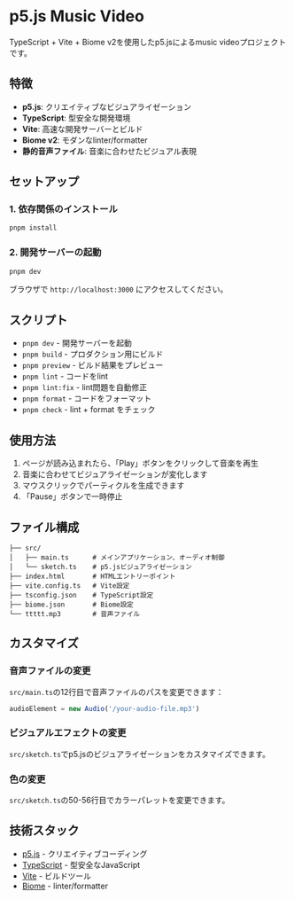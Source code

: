 # p5.js Music Video

TypeScript + Vite + Biome v2を使用したp5.jsによるmusic videoプロジェクトです。

## 特徴

- **p5.js**: クリエイティブなビジュアライゼーション
- **TypeScript**: 型安全な開発環境
- **Vite**: 高速な開発サーバーとビルド
- **Biome v2**: モダンなlinter/formatter
- **静的音声ファイル**: 音楽に合わせたビジュアル表現

## セットアップ

### 1. 依存関係のインストール

```bash
pnpm install
```

### 2. 開発サーバーの起動

```bash
pnpm dev
```

ブラウザで `http://localhost:3000` にアクセスしてください。

## スクリプト

- `pnpm dev` - 開発サーバーを起動
- `pnpm build` - プロダクション用にビルド
- `pnpm preview` - ビルド結果をプレビュー
- `pnpm lint` - コードをlint
- `pnpm lint:fix` - lint問題を自動修正
- `pnpm format` - コードをフォーマット
- `pnpm check` - lint + format をチェック

## 使用方法

1. ページが読み込まれたら、「Play」ボタンをクリックして音楽を再生
2. 音楽に合わせてビジュアライゼーションが変化します
3. マウスクリックでパーティクルを生成できます
4. 「Pause」ボタンで一時停止

## ファイル構成

```
├── src/
│   ├── main.ts      # メインアプリケーション、オーディオ制御
│   └── sketch.ts    # p5.jsビジュアライゼーション
├── index.html       # HTMLエントリーポイント
├── vite.config.ts   # Vite設定
├── tsconfig.json    # TypeScript設定
├── biome.json       # Biome設定
└── ttttt.mp3        # 音声ファイル
```

## カスタマイズ

### 音声ファイルの変更

`src/main.ts`の12行目で音声ファイルのパスを変更できます：

```typescript
audioElement = new Audio('/your-audio-file.mp3')
```

### ビジュアルエフェクトの変更

`src/sketch.ts`でp5.jsのビジュアライゼーションをカスタマイズできます。

### 色の変更

`src/sketch.ts`の50-56行目でカラーパレットを変更できます。

## 技術スタック

- [p5.js](https://p5js.org/) - クリエイティブコーディング
- [TypeScript](https://www.typescriptlang.org/) - 型安全なJavaScript
- [Vite](https://vitejs.dev/) - ビルドツール
- [Biome](https://biomejs.dev/) - linter/formatter 
